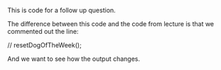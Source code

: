 This is code for a follow up question.

The difference between this code and the code from
lecture is that we commented out the line:

// resetDogOfTheWeek();

And we want to see how the output changes.